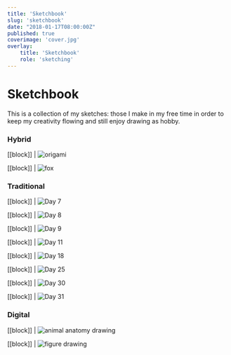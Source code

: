 ```yaml
---
title: 'Sketchbook'
slug: 'sketchbook'
date: "2018-01-17T08:00:00Z"
published: true
coverimage: 'cover.jpg'
overlay:
    title: 'Sketchbook'
    role: 'sketching'
---
```


# Sketchbook

<p class="work-description">This is a collection of my sketches: those I make in my free time in order to keep my creativity flowing and still enjoy drawing as hobby. </p>

### Hybrid

[[block]]
| ![origami](day1.jpg)

[[block]]
| ![fox](day2.jpg)

### Traditional

[[block]]
| ![Day 7](inktober-2017-7.jpg)

[[block]]
| ![Day 8](inktober-2017-8.jpg)

[[block]]
| ![Day 9](inktober-2017-9.jpg)

[[block]]
| ![Day 11](inktober-2017-11.jpg)

[[block]]
| ![Day 18](inktober-2017-18.jpg)

[[block]]
| ![Day 25](inktober-2017-25.jpg)

[[block]]
| ![Day 30](inktober-2017-30.jpg)

[[block]]
| ![Day 31](inktober-2017-31.jpg)

### Digital

[[block]]
| ![animal anatomy drawing](animal-anatomy.jpg)

[[block]]
| ![figure drawing](figure-drawing.jpg)
